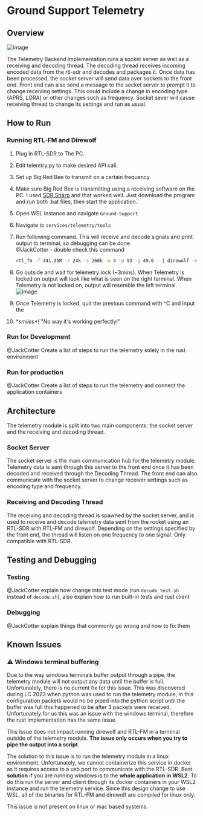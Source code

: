 # Ground Support Telemetry

## Overview
![image](https://github.com/UVicRocketry/Ground-Support/assets/79673714/4d12a609-4c14-40fd-9f79-fe8ffff7273d)

The Telemetry Backend implementation runs a socket server as well as a receiving and decoding thread. The decoding thread receives incoming encoded data from the rtl-sdr and decodes and packages it. Once data has been processed, the socket server will send data over sockets to the front end. Front end can also send a message to the socket server to prompt it to change receiving settings. This could include a change in encoding type (APRS, LORA) or other changes such as frequency. Socket sever will cause receiving thread to change its settings and run as usual.

## How to Run

### Running RTL-FM and Direwolf
1. Plug in RTL-SDR to The PC.
2. Edit telemtry.py to make desired API call.
3. Set up Big Red Bee to transmit on a certain frequency.
4. Make sure Big Red Bee is transmitting using a receiving software on the PC. I used
   [SDR Sharp](https://airspy.com/download/) and that worked well. Just download the program and run both .bat files, then start the application.
5. Open WSL instance and navigate `Ground-Support`
6. Navigate to `services/telemetry/tools`
7. Run following command. This will receive and decode signals and print output to terminal, so debugging can be done.
\
@JackCotter - double check this command
    ```bash 
    rtl_fm -f 441.35M -r 24k -s 260k -o 4 -p 93 -g 49.6 - | direwolf -n > 1 -r 24000 -b 16 -
    ```

9. Go outside and wait for telemetry lock (~3mins). When Telemetry is locked on output will look like what is seen on
   the right terminal. When Telemetry is not locked on, output will resemble the left terminal.
   ![image](https://user-images.githubusercontent.com/79673714/222917125-9d559bdc-36c3-4ad0-939d-dfd5df27c956.png)
10. Once Telemetry is locked, quit the previous command with ^C and input the 
11. **smiles*\*! "No way it's working perfectly!"

### Run for Development
@JackCotter Create a list of steps to run the telemetry solely in the rust environment


### Run for production
@JackCotter Create a list of steps to run the telemetry and connect the application containers

## Architecture
The telemetry module is split into two main components: the socket server and the receiving and decoding thread. 

### Socket Server
The socket server is the main communication hub for the telemetry module. Telemetry data is sent through this server to the front end once it has been decoded and received through the Decoding Thread. The front end can also communicate with the socket server to change receiver settings such as encoding type and frequency. 

### Receiving and Decoding Thread
The receiving and decoding thread is spawned by the socket server, and is used to receive and decode telemetry data sent from the rocket using an RTL-SDR with RTL-FM and direwolf. Depending on the settings specified by the front end, the thread will listen on one frequency to one signal. Only compatible with RTL-SDR.

## Testing and Debugging

### Testing
@JackCotter explain how change into test mode (run `decode_test.sh` instead of `decode.sh`), also explain how to run built-in tests and rust client

### Debugging
@JackCotter explain things that commonly go wrong and how to fix them

## Known Issues

### ⚠️ Windows terminal buffering
Due to the way windows terminals buffer output through a pipe, the telemetry module will not output any data until the buffer is full. Unfortunately, there is no current fix for this issue. This was discovered during LC 2023 when python was used to run the telemetry module, in this configuration packets would no be piped into the python script until the buffer was full this happened to be after 3 packets were received. Unfortunately for us this was an issue with the windows terminal, therefore the rust implementation has the same issue.

This issue does not impact running direwolf and RTL-FM in a terminal outside of the telemetry module. **The issue only occurs when you try to pipe the output into a script**.

The solution to this issue is to run the telemetry module in a linux environment. Unfortunately, we cannot containerize this service in docker as it requires access to a usb port to communicate with the RTL-SDR. Best **solution** if you are running windows is to the **whole application in WSL2**. To do this run the server and client through its docker containers in your WSL2 instance and run the telemetry service. Since this design change to use WSL, all of the binaries for RTL-FM and direwolf are compiled for linux only. 

This issue is not present on linux or mac based systems.


